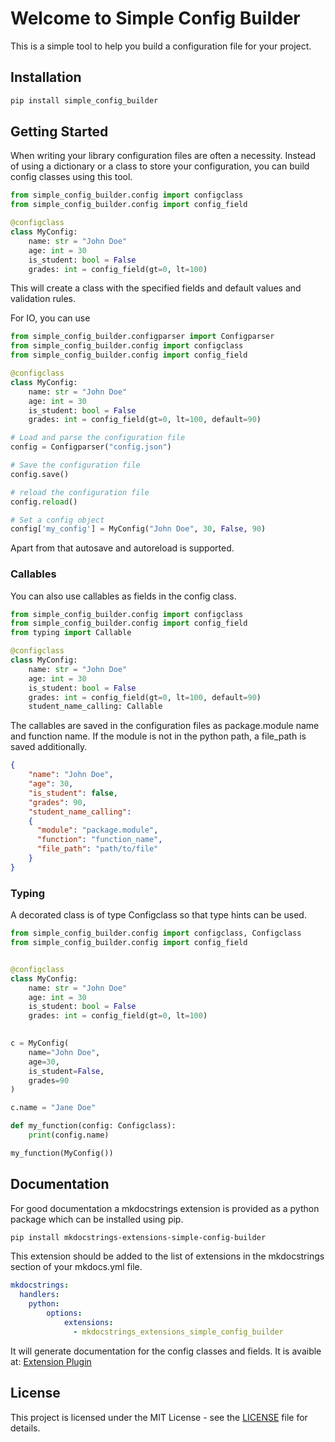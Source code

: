 # Welcome to Simple Config Builder

This is a simple tool to help you build a configuration file for your project.

## Installation

```bash
pip install simple_config_builder
```

## Getting Started
When writing your library configuration files are often a necessity. 
Instead of using a dictionary or a class to store your configuration,
you can build config classes using this tool.

```python
from simple_config_builder.config import configclass
from simple_config_builder.config import config_field

@configclass
class MyConfig:
    name: str = "John Doe"
    age: int = 30
    is_student: bool = False
    grades: int = config_field(gt=0, lt=100)
```

This will create a class with the specified fields and default values and validation rules.

For IO, you can use 
```python
from simple_config_builder.configparser import Configparser
from simple_config_builder.config import configclass
from simple_config_builder.config import config_field

@configclass
class MyConfig:
    name: str = "John Doe"
    age: int = 30
    is_student: bool = False
    grades: int = config_field(gt=0, lt=100, default=90)

# Load and parse the configuration file
config = Configparser("config.json")

# Save the configuration file
config.save()

# reload the configuration file
config.reload()

# Set a config object
config['my_config'] = MyConfig("John Doe", 30, False, 90)
```

Apart from that autosave and autoreload is supported. 

### Callables
You can also use callables as fields in the config class. 
```python
from simple_config_builder.config import configclass
from simple_config_builder.config import config_field
from typing import Callable

@configclass
class MyConfig:
    name: str = "John Doe"
    age: int = 30
    is_student: bool = False
    grades: int = config_field(gt=0, lt=100, default=90)
    student_name_calling: Callable
```
The callables are saved in the configuration files as package.module
name and function name. If the module is not in the python path,
a file_path is saved additionally.

```json
{
    "name": "John Doe",
    "age": 30,
    "is_student": false,
    "grades": 90,
    "student_name_calling": 
    {
      "module": "package.module",
      "function": "function_name",
      "file_path": "path/to/file"
    }
}
```


### Typing
A decorated class is of type Configclass so that type hints can be used.

```python
from simple_config_builder.config import configclass, Configclass
from simple_config_builder.config import config_field


@configclass
class MyConfig:
    name: str = "John Doe"
    age: int = 30
    is_student: bool = False
    grades: int = config_field(gt=0, lt=100)

    
c = MyConfig(
    name="John Doe",
    age=30,
    is_student=False,
    grades=90
)    

c.name = "Jane Doe"

def my_function(config: Configclass):
    print(config.name)

my_function(MyConfig())

```



## Documentation
For good documentation a mkdocstrings extension is provided as 
a python package which can be installed using pip.

```bash
pip install mkdocstrings-extensions-simple-config-builder
```

This extension should be added to the list of extensions 
in the mkdocstrings section of your mkdocs.yml file.

```yaml
mkdocstrings:
  handlers:
    python:
        options:
            extensions:
              - mkdocstrings_extensions_simple_config_builder
```
It will generate documentation for the config classes and fields.
It is avaible at: 
[Extension Plugin](https://github.com/jogehl/mkdocstrings-extensions-simple-config-builder) 

## License
This project is licensed under the MIT License - see the [LICENSE](license.md) file for details.